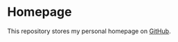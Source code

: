 
Homepage
========

This repository stores my personal homepage on [GitHub][www/speziale].

[www/speziale]: http://speziale-ettore.github.io
